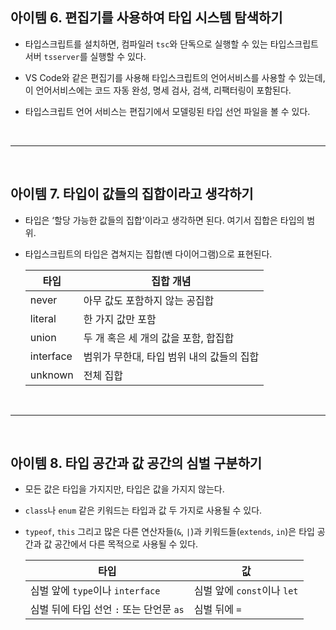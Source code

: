 ## 아이템 6. 편집기를 사용하여 타입 시스템 탐색하기

- 타입스크립트를 설치하면, 컴파일러 `tsc`와 단독으로 실행할 수 있는 타입스크립트 서버 `tsserver`를 실행할 수 있다.

- VS Code와 같은 편집기를 사용해 타입스크립트의 언어서비스를 사용할 수 있는데, 이 언어서비스에는 코드 자동 완성, 명세 검사, 검색, 리팩터링이 포함된다.

- 타입스크립트 언어 서비스는 편집기에서 모델링된 타입 선언 파일을 볼 수 있다.

<br />

---

<br />

## 아이템 7. 타입이 값들의 집합이라고 생각하기

- 타입은 ‘할당 가능한 값들의 집합'이라고 생각하면 된다. 여기서 집합은 타입의 범위.

- 타입스크립트의 타입은 겹쳐지는 집합(벤 다이어그램)으로 표현된다.

  | **타입**  | **집합 개념**                             |
  | --------- | ----------------------------------------- |
  | never     | 아무 값도 포함하지 않는 공집합            |
  | literal   | 한 가지 값만 포함                         |
  | union     | 두 개 혹은 세 개의 값을 포함, 합집합      |
  | interface | 범위가 무한대, 타입 범위 내의 값들의 집합 |
  | unknown   | 전체 집합                                 |

<br />

---

<br />

## 아이템 8. 타입 공간과 값 공간의 심벌 구분하기

- 모든 값은 타입을 가지지만, 타입은 값을 가지지 않는다.
- `class`나 `enum` 같은 키워드는 타입과 값 두 가지로 사용될 수 있다.
- `typeof`, `this` 그리고 많은 다른 연산자들(`&`, `|`)과 키워드들(`extends`, `in`)은 타입 공간과 값 공간에서 다른 목적으로 사용될 수 있다.

  | **타입**                                 | **값**                      |
  | ---------------------------------------- | --------------------------- |
  | 심벌 앞에 `type`이나 `interface`         | 심벌 앞에 `const`이나 `let` |
  | 심벌 뒤에 타입 선언 `:` 또는 단언문 `as` | 심벌 뒤에 `=`               |

